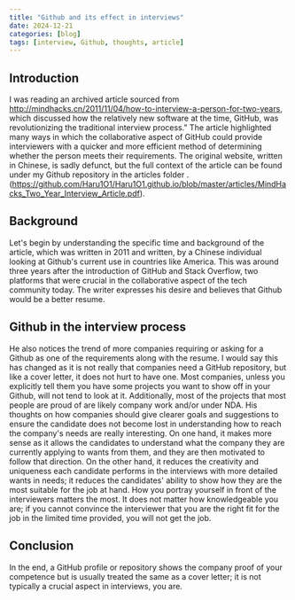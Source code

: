 ```yaml
---
title: "Github and its effect in interviews"
date: 2024-12-21
categories: [blog]
tags: [interview, Github, thoughts, article]
---
```

## Introduction
I was reading an archived article sourced from http://mindhacks.cn/2011/11/04/how-to-interview-a-person-for-two-years, which discussed how the relatively new software at the time, GitHub, was revolutionizing the traditional interview process." The article highlighted many ways in which the collaborative aspect of GitHub could provide interviewers with a quicker and more efficient method of determining whether the person meets their requirements. The original website, written in Chinese, is sadly defunct, but the full context of the article can be found under my Github repository in the articles folder .(https://github.com/Haru1O1/Haru1O1.github.io/blob/master/articles/MindHacks_Two_Year_Interview_Article.pdf).

## Background
Let's begin by understanding the specific time and background of the article, which was written in 2011 and written, by a Chinese individual looking at Github's current use in countries like America. This was around three years after the introduction of GitHub and Stack Overflow, two platforms that were crucial in the collaborative aspect of the tech community today. The writer expresses his desire and believes that Github would be a better resume.

## Github in the interview process
He also notices the trend of more companies requiring or asking for a Github as one of the requirements along with the resume. I would say this has changed as it is not really that companies need a GitHub repository, but like a cover letter, it does not hurt to have one. Most companies, unless you explicitly tell them you have some projects you want to show off in your Github, will not tend to look at it. Additionally, most of the projects that most people are proud of are likely company work and/or under NDA. His thoughts on how companies should give clearer goals and suggestions to ensure the candidate does not become lost in understanding how to reach the company's needs are really interesting. 
On one hand, it makes more sense as it allows the candidates to understand what the company they are currently applying to wants from them, and they are then motivated to follow that direction. On the other hand, it reduces the creativity and uniqueness each candidate performs in the interviews with more detailed wants in needs; it reduces the candidates' ability to show how they are the most suitable for the job at hand. How you portray yourself in front of the interviewers matters the most. It does not matter how knowledgeable you are; if you cannot convince the interviewer that you are the right fit for the job in the limited time provided, you will not get the job.

## Conclusion
In the end, a GitHub profile or repository shows the company proof of your competence but is usually treated the same as a cover letter; it is not typically a crucial aspect in interviews, you are.
